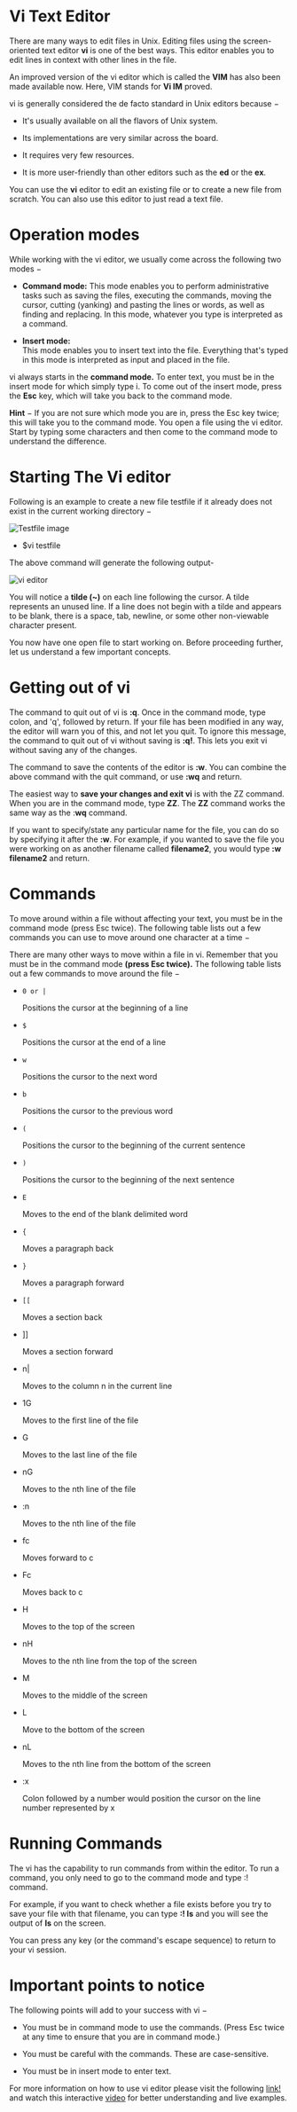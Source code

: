 # **Vi Text Editor**

There are many ways to edit files in Unix. Editing files using the screen-oriented text editor **vi** is one of the best ways. This editor enables you to edit lines in context with other lines in the file.

An improved version of the vi editor which is called the **VIM** has also been made available now. Here, VIM stands for **Vi IM** proved.

vi is generally considered the de facto standard in Unix editors because −

   * It's usually available on all the flavors of Unix system.

   * Its implementations are very similar across the board.

   * It requires very few resources.

   * It is more user-friendly than other editors such as the **ed** or the **ex**.

You can use the **vi** editor to edit an existing file or to create a new file from scratch. You can also use this editor to just read a text file.  

# Operation modes
While working with the vi editor, we usually come across the following two modes −

  * **Command mode:**
    This mode enables you to perform administrative tasks such as saving the files, executing the commands, moving the cursor, cutting (yanking) and pasting the lines or words, as well as finding and replacing. In this mode, whatever you type is interpreted as a command.

  * **Insert mode:**  
    This mode enables you to insert text into the file. Everything that's typed in this mode is interpreted as input and placed in the file.

vi always starts in the **command mode.** To enter text, you must be in the insert mode for which simply type i. To come out of the insert mode, press the **Esc** key, which will take you back to the command mode.

**Hint** − If you are not sure which mode you are in, press the Esc key twice; this will take you to the command mode. You open a file using the vi editor. Start by typing some characters and then come to the command mode to understand the difference.

# Starting The Vi editor

Following is an example to create a new file testfile if it already does not exist in the current working directory −

![Testfile image](/images/testfile.png)

- $vi testfile

The above command will generate the following output-

![vi editor](/images/editor.png)

You will notice a **tilde (~)** on each line following the cursor. A tilde represents an unused line. If a line does not begin with a tilde and appears to be blank, there is a space, tab, newline, or some other non-viewable character present.

You now have one open file to start working on. Before proceeding further, let us understand a few important concepts.


# Getting out of vi

The command to quit out of vi is **:q**. Once in the command mode, type colon, and 'q', followed by return. If your file has been modified in any way, the editor will warn you of this, and not let you quit. To ignore this message, the command to quit out of vi without saving is **:q!**. This lets you exit vi without saving any of the changes.

The command to save the contents of the editor is **:w**. You can combine the above command with the quit command, or use **:wq** and return.

The easiest way to **save your changes and exit vi** is with the ZZ command. When you are in the command mode, type **ZZ**. The **ZZ** command works the same way as the :**wq** command.

If you want to specify/state any particular name for the file, you can do so by specifying it after the **:w**. For example, if you wanted to save the file you were working on as another filename called **filename2**, you would type **:w filename2** and return.

# Commands

To move around within a file without affecting your text, you must be in the command mode (press Esc twice). The following table lists out a few commands you can use to move around one character at a time −

There are many other ways to move within a file in vi. Remember that you must be in the command mode **(press Esc twice).** The following table lists out a few commands to move around the file −

*	  0 or |

    Positions the cursor at the beginning of a line

*	  $

    Positions the cursor at the end of a line

*	  w

    Positions the cursor to the next word

*	  b

    Positions the cursor to the previous word

*	  (

    Positions the cursor to the beginning of the current sentence

*	  )

    Positions the cursor to the beginning of the next sentence

*	  E

    Moves to the end of the blank delimited word

*	  {

    Moves a paragraph back

*	  }

    Moves a paragraph forward

*	  [[

    Moves a section back

*   ]]
  
    Moves a section forward

*   n|
    
    Moves to the column n in the current line

*   1G
    
    Moves to the first line of the file

* 	G
    
    Moves to the last line of the file

* 	nG
    
    Moves to the nth line of the file

* 	:n
    
    Moves to the nth line of the file

*   fc
    
    Moves forward to c

* 	Fc
    
    Moves back to c

*  	H
    
    Moves to the top of the screen

* 	nH
    
    Moves to the nth line from the top of the screen

* 	M
    
    Moves to the middle of the screen

* 	L
    
    Move to the bottom of the screen

* 	nL
    
    Moves to the nth line from the bottom of the screen

* 	:x
    
    Colon followed by a number would position the cursor on the line number represented by x


# Running Commands 

The vi has the capability to run commands from within the editor. To run a command, you only need to go to the command mode and type :! command.

For example, if you want to check whether a file exists before you try to save your file with that filename, you can type **:! ls** and you will see the output of **ls** on the screen.

You can press any key (or the command's escape sequence) to return to your vi session. 


# Important points to notice

The following points will add to your success with vi −

  * You must be in command mode to use the      commands. (Press Esc twice at any time to ensure that you are in command mode.)

  * You must be careful with the commands. These are case-sensitive.

  * You must be in insert mode to enter text.



For more information on how to use vi editor please visit the following [link!](https://www.tutorialspoint.com/unix/unix-vi-editor.htm) and watch this interactive [video](https://www.youtube.com/watch?v=zxfccHcl1Ns) for better understanding and live examples. 

    

